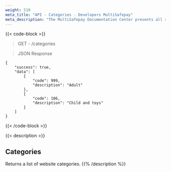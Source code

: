 ```yaml
---
weight: 510
meta_title: "API - Categories - Developers MultiSafepay"
meta_description: "The MultiSafepay Documentation Center presents all relevant information about our Plugins and API. You can also find support pages for Payment Methods, Tools and General Questions as well as the contact details of our Support and Integration Teams."
---
```

{{< code-block >}}
> GET - /categories


> JSON Response

```shell
{
    "success": true,
    "data": [
        {
            "code": 999,
            "description": "Adult"
        },
        {
            "code": 106,
            "description": "Child and toys"
        }
    ]
}
```
{{< /code-block >}}

{{< description >}}
## Categories
Returns a list of website categories.
{{% /description %}}